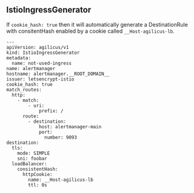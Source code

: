 ## IstioIngressGenerator

If `cookie_hash: true` then it will automatically generate
a DestinationRule with consitentHash enabled by a cookie
called `__Host-agilicus-lb`.

```
---
apiVersion: agilicus/v1
kind: IstioIngressGenerator
metadata:
  name: not-used-ingress
name: alertmanager
hostname: alertmanager.__ROOT_DOMAIN__
issuer: letsencrypt-istio
cookie_hash: true
match_routes:
  http:
    - match:
        - uri:
            prefix: /
      route:
        - destination:
            host: alertmanager-main
            port:
              number: 9093
destination:
  tls:
    mode: SIMPLE
    sni: foobar
  loadBalancer:
    consistentHash:
      httpCookie:
        name: __Host-agilicus-lb
        ttl: 0s
```
